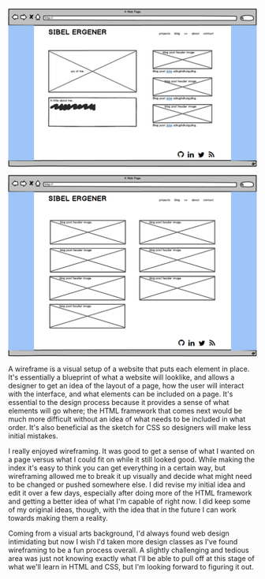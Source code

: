 ![wireframe for index](/week-2/imgs/wireframe-index.png "Index wireframe")

![wireframe for blog](/week-2/imgs/wireframe-blog-index.png "Blog wireframe")

A wireframe is a visual setup of a website that puts each element in place. It's essentially a blueprint of what a website will looklike, and allows a designer to get an idea of the layout of a page, how the user will interact with the interface, and what elements can be included on a page. It's essential to the design process because it provides a sense of what elements will go where; the HTML framework that comes next would be much more difficult without an idea of what needs to be included in what order. It's also beneficial as the sketch for CSS so designers will make less initial mistakes.

I really enjoyed wireframing. It was good to get a sense of what I wanted on a page versus what I could fit on while it still looked good. While making the index it's easy to think you can get everything in a certain way, but wireframing allowed me to break it up visually and decide what might need to be changed or pushed somewhere else. I did revise my initial idea and edit it over a few days, especially after doing more of the HTML framework and getting a better idea of what I'm capable of right now. I did keep some of my original ideas, though, with the idea that in the future I can work towards making them a reality.

Coming from a visual arts background, I'd always found web design intimidating but now I wish I'd taken more design classes as I've found wireframing to be a fun process overall. A slightly challenging and tedious area was just not knowing exactly what I'll be able to pull off at this stage of what we'll learn in HTML and CSS, but I'm looking forward to figuring it out.


